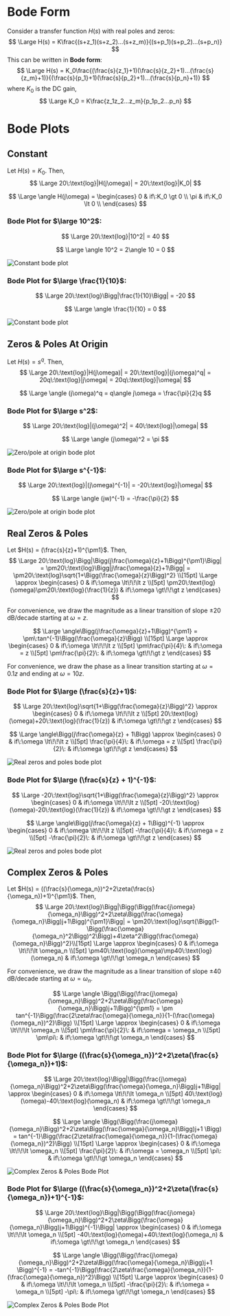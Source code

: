 # Bode Form

Consider a transfer function $H(s)$ with real poles and zeros:
$$
\Large H(s) = K\frac{(s+z_1)(s+z_2)...(s+z_m)}{(s+p_1)(s+p_2)...(s+p_n)}
$$
This can be written in **Bode form**:
$$
\Large H(s) = K_0\frac{(\frac{s}{z_1}+1)(\frac{s}{z_2}+1)...(\frac{s}{z_m}+1)}{(\frac{s}{p_1}+1)(\frac{s}{p_2}+1)...(\frac{s}{p_n}+1)}
$$
where $K_0$ is the DC gain,
$$
\Large K_0 = K\frac{z_1z_2...z_m}{p_1p_2...p_n}
$$

# Bode Plots

## Constant

Let $H(s) = K_0$. Then,
$$
\Large 20\:\text{log}|H(j\omega)| = 20\:\text{log}|K_0|
$$

$$
\Large \angle H(j\omega) = \begin{cases} 
      0 & if\:K_0 \gt 0 \\
      \pi & if\:K_0 \lt 0 \\
\end{cases}
$$

### Bode Plot for $\large 10^2$:

$$
\Large 20\:\text{log}|10^2| = 40
$$

$$
\Large \angle 10^2 = 2\angle 10 = 0
$$

![Constant bode plot](img/BodePlots/constant_dark.png)

### Bode Plot for $\large \frac{1}{10}$:

$$
\Large 20\:\text{log}\Bigg|\frac{1}{10}\Bigg| = -20
$$

$$
\Large \angle \frac{1}{10} = 0
$$

![Constant bode plot](img/BodePlots/constant2_dark.png)

## Zeros & Poles At Origin

Let $H(s) = s^q$. Then,
$$
\Large 20\:\text{log}|H(j\omega)| = 20\:\text{log}|(j\omega)^q| = 20q\:\text{log}|j\omega| = 20q\:\text{log}|\omega|
$$

$$
\Large \angle (j\omega)^q = q\angle j\omega = \frac{\pi}{2}q
$$

###  Bode Plot for $\large s^2$:

$$
\Large 20\:\text{log}|(j\omega)^2| = 40\:\text{log}|\omega|
$$

$$
\Large \angle (j\omega)^2 = \pi
$$

![Zero/pole at origin bode plot](img/BodePlots/zeros&polesatorigin_dark.png)

### Bode Plot for $\large s^{-1}$:

$$
\Large 20\:\text{log}|(j\omega)^{-1}| = -20\:\text{log}|\omega|
$$

$$
\Large \angle (jw)^{-1} = -\frac{\pi}{2}
$$

![Zero/pole at origin bode plot](img/BodePlots/zeros&polesatorigin2_dark.png)

## Real Zeros & Poles

Let $H(s) = (\frac{s}{z}+1)^{\pm1}$. Then,
$$
\Large 20\:\text{log}\Bigg|\Bigg(j\frac{\omega}{z}+1\Bigg)^{\pm1}\Bigg| = \pm20\:\text{log}\Bigg|j\frac{\omega}{z}+1\Bigg| = \pm20\:\text{log}\sqrt{1+\Bigg(\frac{\omega}{z}\Bigg)^2} \\[15pt]
\Large \approx \begin{cases} 
      0 & if\:\omega \lt\!\!\lt z \\[5pt]
      \pm20\:\text{log}(\omega)\pm20\:\text{log}(\frac{1}{z}) & if\:\omega \gt\!\!\gt z
\end{cases}
$$

For convenience, we draw the magnitude as a linear transition of slope $\pm20$ dB/decade starting at $\omega=z$.

$$
\Large \angle\Bigg(j\frac{\omega}{z}+1\Bigg)^{\pm1} = \pm\:tan^{-1}\Bigg(\frac{\omega}{z}\Bigg) \\[15pt]
\Large \approx \begin{cases} 
      0 & if\:\omega \lt\!\!\lt z \\[5pt]
      \pm\frac{\pi}{4}\: & if\:\omega = z \\[5pt]
      \pm\frac{\pi}{2}\: & if\:\omega \gt\!\!\gt z
\end{cases}
$$

For convenience, we draw the phase as a linear transition starting at $\omega=0.1z$ and ending at $\omega=10z$.

### Bode Plot for $\large (\frac{s}{z}+1)$:

$$
\Large 20\:\text{log}\sqrt{1+\Bigg(\frac{\omega}{z}\Bigg)^2} \approx \begin{cases} 
      0 & if\:\omega \lt\!\!\lt z \\[5pt]
      20\:\text{log}(\omega)+20\:\text{log}(\frac{1}{z}) & if\:\omega \gt\!\!\gt z
\end{cases}
$$

$$
\Large \angle\Bigg(j\frac{\omega}{z} + 1\Bigg) \approx \begin{cases} 
      0 & if\:\omega \lt\!\!\lt z \\[5pt]
      \frac{\pi}{4}\: & if\:\omega = z \\[5pt]
      \frac{\pi}{2}\: & if\:\omega \gt\!\!\gt z
\end{cases}
$$

![Real zeros and poles bode plot](img/BodePlots/realzeros&poles_dark.png)

### Bode Plot for $\large (\frac{s}{z} + 1)^{-1}$:

$$
\Large -20\:\text{log}\sqrt{1+\Bigg(\frac{\omega}{z}\Bigg)^2} \approx \begin{cases} 
      0 & if\:\omega \lt\!\!\lt z \\[5pt]
      -20\:\text{log}(\omega)-20\:\text{log}(\frac{1}{z}) & if\:\omega \gt\!\!\gt z
\end{cases}
$$

$$
\Large \angle\Bigg(j\frac{\omega}{z} + 1\Bigg)^{-1} \approx \begin{cases} 
      0 & if\:\omega \lt\!\!\lt z \\[5pt]
      -\frac{\pi}{4}\: & if\:\omega = z \\[5pt]
      -\frac{\pi}{2}\: & if\:\omega \gt\!\!\gt z
\end{cases}
$$

![Real zeros and poles bode plot](img/BodePlots/realzeros&poles2_dark.png)

## Complex Zeros & Poles

Let $H(s) = ((\frac{s}{\omega_n})^2+2\zeta(\frac{s}{\omega_n})+1)^{\pm1}$. Then,
$$
\Large 20\:\text{log}\Bigg|\Bigg(\Bigg(\frac{j\omega}{\omega_n}\Bigg)^2+2\zeta\Bigg(\frac{\omega}{\omega_n}\Bigg)j+1\Bigg)^{\pm1}\Bigg| = \pm20\:\text{log}\sqrt{\Bigg(1-\Bigg(\frac{\omega}{\omega_n}^2\Bigg)^2\Bigg)+4\zeta^2\Bigg(\frac{\omega}{\omega_n}\Bigg)^2}\\[15pt]
\Large \approx \begin{cases} 
      0 & if\:\omega \lt\!\!\lt \omega_n \\[5pt]
      \pm40\:\text{log}(\omega)\mp40\:\text{log}(\omega_n) & if\:\omega \gt\!\!\gt \omega_n
\end{cases}
$$

For convenience, we draw the magnitude as a linear transition of slope $\pm40$ dB/decade starting at $\omega=\omega_n$.

$$
\Large \angle \Bigg(\Bigg(\frac{j\omega}{\omega_n}\Bigg)^2+2\zeta\Bigg(\frac{\omega}{\omega_n}\Bigg)j+1\Bigg)^{\pm1} = \pm tan^{-1}\Bigg(\frac{2\zeta\frac{\omega}{\omega_n}}{1-(\frac{\omega}{\omega_n})^2}\Bigg) \\[15pt]
\Large \approx \begin{cases} 
      0 & if\:\omega \lt\!\!\lt \omega_n \\[5pt]
      \pm\frac{\pi}{2}\: & if\:\omega = \omega_n \\[5pt]
      \pm\pi\: & if\:\omega \gt\!\!\gt \omega_n
\end{cases}
$$

### Bode Plot for $\large ((\frac{s}{\omega_n})^2+2\zeta(\frac{s}{\omega_n})+1)$:

$$
\Large 20\:\text{log}\Bigg|\Bigg(\frac{j\omega}{\omega_n}\Bigg)^2+2\zeta\Bigg(\frac{\omega}{\omega_n}\Bigg)j+1\Bigg| \approx \begin{cases} 
      0 & if\:\omega \lt\!\!\lt \omega_n \\[5pt]
      40\:\text{log}(\omega)-40\:\text{log}(\omega_n) & if\:\omega \gt\!\!\gt \omega_n
\end{cases}
$$

$$
\Large \angle \Bigg(\Bigg(\frac{j\omega}{\omega_n}\Bigg)^2+2\zeta\Bigg(\frac{\omega}{\omega_n}\Bigg)j+1 \Bigg) = tan^{-1}\Bigg(\frac{2\zeta\frac{\omega}{\omega_n}}{1-(\frac{\omega}{\omega_n})^2}\Bigg) \\[15pt]
\Large \approx \begin{cases} 
      0 & if\:\omega \lt\!\!\lt \omega_n \\[5pt]
      \frac{\pi}{2}\: & if\:\omega = \omega_n \\[5pt]
      \pi\: & if\:\omega \gt\!\!\gt \omega_n
\end{cases}
$$

![Complex Zeros & Poles Bode Plot](img/BodePlots/complexzeros&poles_dark.png)

### Bode Plot for $\large ((\frac{s}{\omega_n})^2+2\zeta(\frac{s}{\omega_n})+1)^{-1}$:

$$
\Large 20\:\text{log}\Bigg|\Bigg(\Bigg(\frac{j\omega}{\omega_n}\Bigg)^2+2\zeta\Bigg(\frac{\omega}{\omega_n}\Bigg)j+1\Bigg)^{-1}\Bigg| \approx \begin{cases} 
      0 & if\:\omega \lt\!\!\lt \omega_n \\[5pt]
      -40\:\text{log}(\omega)+40\:\text{log}(\omega_n) & if\:\omega \gt\!\!\gt \omega_n
\end{cases}
$$

$$
\Large \angle \Bigg(\Bigg(\frac{j\omega}{\omega_n}\Bigg)^2+2\zeta\Bigg(\frac{\omega}{\omega_n}\Bigg)j+1 \Bigg)^{-1} = -tan^{-1}\Bigg(\frac{2\zeta\frac{\omega}{\omega_n}}{1-(\frac{\omega}{\omega_n})^2}\Bigg) \\[15pt]
\Large \approx \begin{cases} 
      0 & if\:\omega \lt\!\!\lt \omega_n \\[5pt]
      -\frac{\pi}{2}\: & if\:\omega = \omega_n \\[5pt]
      -\pi\: & if\:\omega \gt\!\!\gt \omega_n
\end{cases}
$$

![Complex Zeros & Poles Bode Plot](img/BodePlots/complexzeros&poles2_dark.png)
